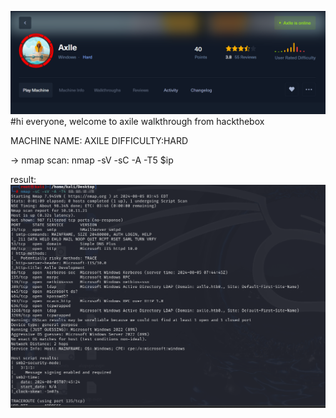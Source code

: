 
![machine logo](<machine logo-1.png>)
#hi everyone, welcome to axile walkthrough from hackthebox

MACHINE NAME: AXILE
DIFFICULTY:HARD

-> nmap scan: nmap -sV -sC -A -T5 $ip

result:
![nmap scan](<nmap scan-1.png>)